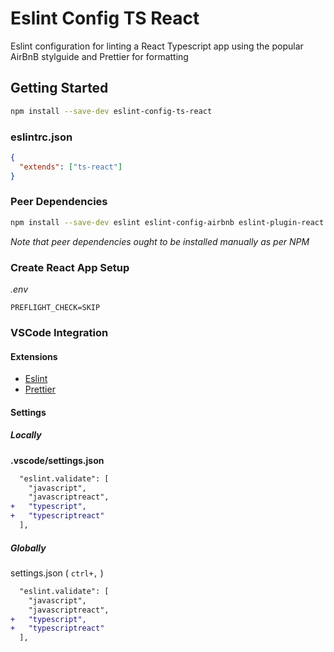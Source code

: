 # Eslint Config TS React

Eslint configuration for linting a React Typescript app using the popular AirBnB stylguide and Prettier for formatting

## Getting Started

```sh
npm install --save-dev eslint-config-ts-react
```

### eslintrc.json

```json
{
  "extends": ["ts-react"]
}
```

### Peer Dependencies

```sh
npm install --save-dev eslint eslint-config-airbnb eslint-plugin-react eslint-plugin-import eslint-plugin-jsx-a11y eslint-plugin-jest @typescript-eslint/eslint-plugin @typescript-eslint/parser eslint-plugin-prettier prettier
```

_Note that peer dependencies ought to be installed manually as per NPM_

### Create React App Setup

_.env_

```text
PREFLIGHT_CHECK=SKIP
```

### VSCode Integration

#### Extensions

- [Eslint](https://marketplace.visualstudio.com/items?itemName=dbaeumer.vscode-eslint)
- [Prettier](https://marketplace.visualstudio.com/items?itemName=esbenp.prettier-vscode)

#### Settings

##### Locally 

**.vscode/settings.json**
```diff
  "eslint.validate": [
    "javascript",
    "javascriptreact",
+   "typescript",
+   "typescriptreact"
  ],
```

##### Globally 

settings.json ( `ctrl+,` )
```diff
  "eslint.validate": [
    "javascript",
    "javascriptreact",
+   "typescript",
+   "typescriptreact"
  ],
```
